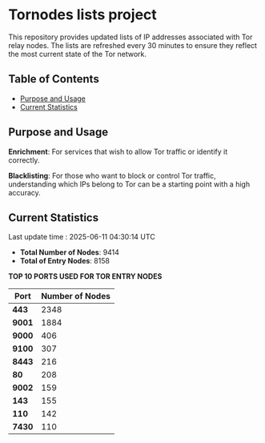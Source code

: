 # Tornodes lists project

This repository provides updated lists of IP addresses associated with Tor relay nodes. The lists are refreshed every 30 minutes to ensure they reflect the most current state of the Tor network.

## Table of Contents

- [Purpose and Usage](#purpose-and-usage)
- [Current Statistics](#current-statistics)


## Purpose and Usage

**Enrichment**: For services that wish to allow Tor traffic or identify it correctly.

**Blacklisting**: For those who want to block or control Tor traffic, understanding which IPs belong to Tor can be a starting point with a high accuracy.

## Current Statistics

Last update time : 2025-06-11 04:30:14 UTC

- **Total Number of Nodes**: 9414
- **Total of Entry Nodes**: 8158

**TOP 10 PORTS USED FOR TOR ENTRY NODES**

| **Port** | **Number of Nodes** |
|------|-----------------|
| **443**   | 2348  |
| **9001**   | 1884  |
| **9000**   | 406  |
| **9100**   | 307  |
| **8443**   | 216  |
| **80**   | 208  |
| **9002**   | 159  |
| **143**   | 155  |
| **110**   | 142  |
| **7430**   | 110  |


